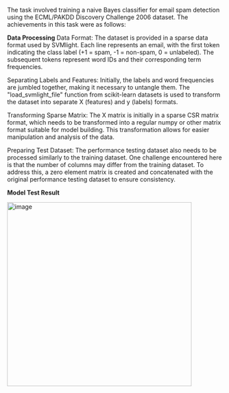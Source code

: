 The task involved training a naive Bayes classifier for email spam detection using the ECML/PAKDD Discovery Challenge 2006 dataset. The achievements in this task were as follows:

**Data Processing**
Data Format: The dataset is provided in a sparse data format used by SVMlight. Each line represents an email, with the first token indicating the class label (+1 = spam, -1 = non-spam, 0 = unlabeled). The subsequent tokens represent word IDs and their corresponding term frequencies.

Separating Labels and Features: Initially, the labels and word frequencies are jumbled together, making it necessary to untangle them. The "load_svmlight_file" function from scikit-learn datasets is used to transform the dataset into separate X (features) and y (labels) formats.

Transforming Sparse Matrix: The X matrix is initially in a sparse CSR matrix format, which needs to be transformed into a regular numpy or other matrix format suitable for model building. This transformation allows for easier manipulation and analysis of the data.

Preparing Test Dataset: The performance testing dataset also needs to be processed similarly to the training dataset. One challenge encountered here is that the number of columns may differ from the training dataset. To address this, a zero element matrix is created and concatenated with the original performance testing dataset to ensure consistency.



**Model Test Result**

<img width="430" alt="image" src="https://github.com/fafifah/MyProjects/assets/136669312/c7e32019-9bfd-4009-902f-ae83cfb68bfa">

